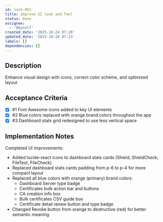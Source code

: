 ```yaml
---
id: task-062
title: Improve UI look and feel
status: Done
assignee:
  - '@myself'
created_date: '2025-10-24 07:20'
updated_date: '2025-10-24 07:23'
labels: []
dependencies: []
---
```


## Description

<!-- SECTION:DESCRIPTION:BEGIN -->
Enhance visual design with icons, correct color scheme, and optimized layout
<!-- SECTION:DESCRIPTION:END -->

## Acceptance Criteria
<!-- AC:BEGIN -->
- [x] #1 Font Awesome icons added to key UI elements
- [x] #2 Blue colors replaced with orange brand colors throughout the app
- [x] #3 Dashboard stats grid redesigned to use less vertical space
<!-- AC:END -->

## Implementation Notes

<!-- SECTION:NOTES:BEGIN -->
Completed UI improvements:

- Added lucide-react icons to dashboard stats cards (Shield, ShieldCheck, FileText, FileCheck)
- Replaced dashboard stats cards padding from p-6 to p-4 for more compact layout
- Replaced all blue colors with orange (primary) brand colors:
  - Dashboard Server type badge
  - Certificates bulk action bar and buttons
  - CA creation info box
  - Bulk certificates CSV guide box
  - Certificate detail renew button and type badge
- Changed Revoke button from orange to destructive (red) for better semantic meaning
<!-- SECTION:NOTES:END -->
